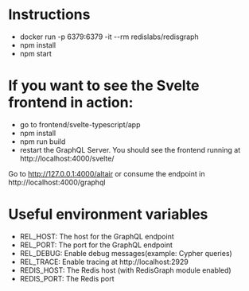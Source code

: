 # Instructions

- docker run -p 6379:6379 -it --rm redislabs/redisgraph
- npm install
- npm start

# If you want to see the Svelte frontend in action:

- go to frontend/svelte-typescript/app
- npm install
- npm run build
- restart the GraphQL Server. You should see the frontend running at http://localhost:4000/svelte/

Go to http://127.0.0.1:4000/altair or consume the endpoint in http://localhost:4000/graphql

# Useful environment variables

- REL_HOST: The host for the GraphQL endpoint
- REL_PORT: The port for the GraphQL endpoint
- REL_DEBUG: Enable debug messages(example: Cypher queries)
- REL_TRACE: Enable tracing at http://localhost:2929
- REDIS_HOST: The Redis host (with RedisGraph module enabled)
- REDIS_PORT: The Redis port

